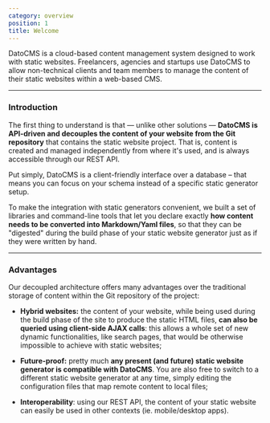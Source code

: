 ```yaml
---
category: overview
position: 1
title: Welcome
---
```


DatoCMS is a cloud-based content management system designed to work with static websites. Freelancers, agencies and startups use DatoCMS to allow non-technical clients and team members to manage the content of their static websites within a web-based CMS.

---

### Introduction

The first thing to understand is that — unlike other solutions — **DatoCMS is API-driven and decouples the content of your website from the Git repository** that contains the static website project. That is, content is created and managed independently from where it's used, and is always accessible through our REST API.

Put simply, DatoCMS is a client-friendly interface over a database – that means you can focus on your schema instead of a specific static generator setup. 

To make the integration with static generators convenient, we built a set of libraries and command-line tools that let you declare exactly **how content needs to be converted into Markdown/Yaml files**, so that they can be "digested" during the build phase of your static website generator just as if they were written by hand.

---

### Advantages

Our decoupled architecture offers many advantages over the traditional storage of content within the Git repository of the project:

* **Hybrid websites:** the content of your website, while being used during the build phase of the site to produce the static HTML files, **can also be queried using client-side AJAX calls**: this allows a whole set of new dynamic functionalities, like search pages, that would be otherwise impossible to achieve with static websites;

* **Future-proof:** pretty much **any present (and future) static website generator is compatible with DatoCMS**. You are also free to switch to a different static website generator at any time, simply editing the configuration files that map remote content to local files;

* **Interoperability**: using our REST API, the content of your static website can easily be used in other contexts (ie. mobile/desktop apps).

